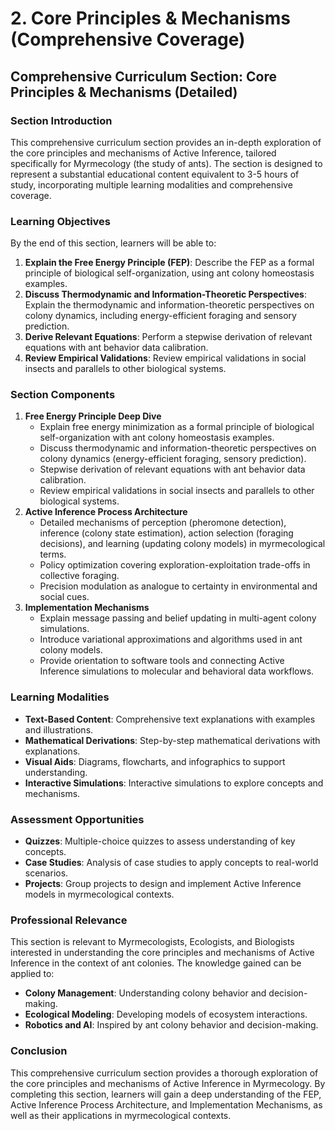 # 2. Core Principles & Mechanisms (Comprehensive Coverage)

## Comprehensive Curriculum Section: Core Principles & Mechanisms (Detailed)

### Section Introduction

This comprehensive curriculum section provides an in-depth exploration of the core principles and mechanisms of Active Inference, tailored specifically for Myrmecology (the study of ants). The section is designed to represent a substantial educational content equivalent to 3-5 hours of study, incorporating multiple learning modalities and comprehensive coverage.

### Learning Objectives

By the end of this section, learners will be able to:

1. **Explain the Free Energy Principle (FEP)**: Describe the FEP as a formal principle of biological self-organization, using ant colony homeostasis examples.
2. **Discuss Thermodynamic and Information-Theoretic Perspectives**: Explain the thermodynamic and information-theoretic perspectives on colony dynamics, including energy-efficient foraging and sensory prediction.
3. **Derive Relevant Equations**: Perform a stepwise derivation of relevant equations with ant behavior data calibration.
4. **Review Empirical Validations**: Review empirical validations in social insects and parallels to other biological systems.

### Section Components

1. **Free Energy Principle Deep Dive**
	* Explain free energy minimization as a formal principle of biological self-organization with ant colony homeostasis examples.
	* Discuss thermodynamic and information-theoretic perspectives on colony dynamics (energy-efficient foraging, sensory prediction).
	* Stepwise derivation of relevant equations with ant behavior data calibration.
	* Review empirical validations in social insects and parallels to other biological systems.
2. **Active Inference Process Architecture**
	* Detailed mechanisms of perception (pheromone detection), inference (colony state estimation), action selection (foraging decisions), and learning (updating colony models) in myrmecological terms.
	* Policy optimization covering exploration-exploitation trade-offs in collective foraging.
	* Precision modulation as analogue to certainty in environmental and social cues.
3. **Implementation Mechanisms**
	* Explain message passing and belief updating in multi-agent colony simulations.
	* Introduce variational approximations and algorithms used in ant colony models.
	* Provide orientation to software tools and connecting Active Inference simulations to molecular and behavioral data workflows.

### Learning Modalities

* **Text-Based Content**: Comprehensive text explanations with examples and illustrations.
* **Mathematical Derivations**: Step-by-step mathematical derivations with explanations.
* **Visual Aids**: Diagrams, flowcharts, and infographics to support understanding.
* **Interactive Simulations**: Interactive simulations to explore concepts and mechanisms.

### Assessment Opportunities

* **Quizzes**: Multiple-choice quizzes to assess understanding of key concepts.
* **Case Studies**: Analysis of case studies to apply concepts to real-world scenarios.
* **Projects**: Group projects to design and implement Active Inference models in myrmecological contexts.

### Professional Relevance

This section is relevant to Myrmecologists, Ecologists, and Biologists interested in understanding the core principles and mechanisms of Active Inference in the context of ant colonies. The knowledge gained can be applied to:

* **Colony Management**: Understanding colony behavior and decision-making.
* **Ecological Modeling**: Developing models of ecosystem interactions.
* **Robotics and AI**: Inspired by ant colony behavior and decision-making.

### Conclusion

This comprehensive curriculum section provides a thorough exploration of the core principles and mechanisms of Active Inference in Myrmecology. By completing this section, learners will gain a deep understanding of the FEP, Active Inference Process Architecture, and Implementation Mechanisms, as well as their applications in myrmecological contexts.